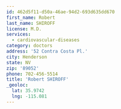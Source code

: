 ```yaml
---
id: 462d5f11-d50a-46ae-94d2-693d635dd670
first_name: Robert
last_name: SHIROFF
license: M.D.
services:
  - cardiovascular-diseases
category: doctors
address: '52 Contra Costa Pl.'
city: Henderson
state: NV
zip: '89052'
phone: 702-456-5514
title: 'Robert SHIROFF'
_geoloc:
  lat: 35.9742
  lng: -115.081
---
```

